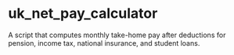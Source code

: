 # uk_net_pay_calculator
A script that computes monthly take-home pay after deductions for pension, income tax, national insurance, and student loans.
